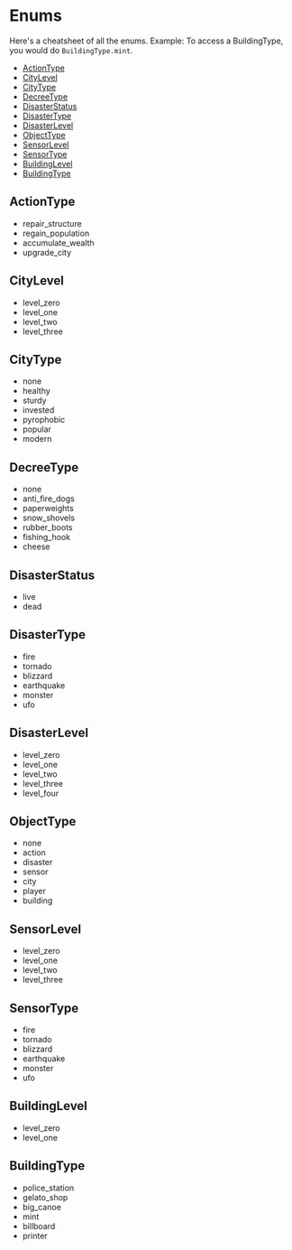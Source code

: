 # Enums
Here's a cheatsheet of all the enums.
Example: To access a BuildingType, you would do `BuildingType.mint`.

* [ActionType](#actiontype)
* [CityLevel](#citylevel)
* [CityType](#citytype)
* [DecreeType](#decreetype)
* [DisasterStatus](#disasterstatus)
* [DisasterType](#disastertype)
* [DisasterLevel](#disasterlevel)
* [ObjectType](#objecttype)
* [SensorLevel](#sensorlevel)
* [SensorType](#sensortype)
* [BuildingLevel](#buildinglevel)
* [BuildingType](#buildingtype)

## ActionType
* repair_structure
* regain_population
* accumulate_wealth
* upgrade_city

## CityLevel
* level_zero
* level_one
* level_two
* level_three

## CityType
* none
* healthy
* sturdy
* invested
* pyrophobic
* popular
* modern

## DecreeType
* none
* anti_fire_dogs
* paperweights
* snow_shovels
* rubber_boots
* fishing_hook
* cheese

## DisasterStatus
* live
* dead

## DisasterType
* fire
* tornado
* blizzard
* earthquake
* monster
* ufo

## DisasterLevel
* level_zero
* level_one
* level_two
* level_three
* level_four

## ObjectType
* none
* action
* disaster
* sensor
* city
* player
* building

## SensorLevel
* level_zero
* level_one
* level_two
* level_three

## SensorType
* fire
* tornado
* blizzard
* earthquake
* monster
* ufo

## BuildingLevel
* level_zero
* level_one

## BuildingType
* police_station
* gelato_shop
* big_canoe
* mint
* billboard
* printer



